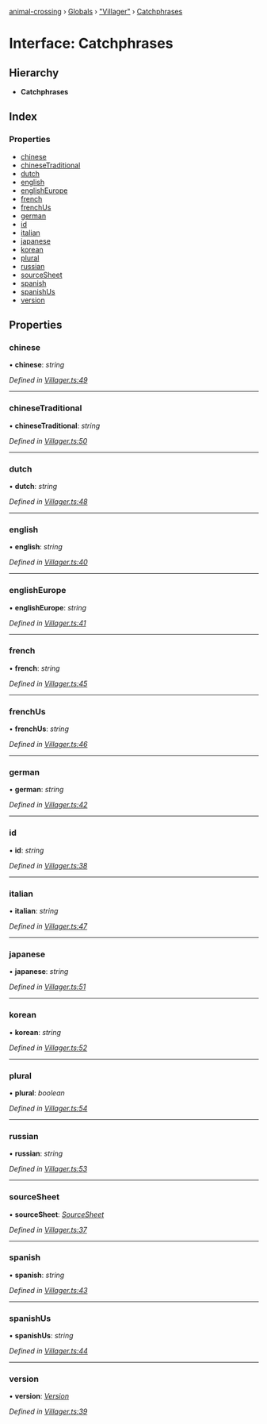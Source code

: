 [animal-crossing](../README.md) › [Globals](../globals.md) › ["Villager"](../modules/_villager_.md) › [Catchphrases](_villager_.catchphrases.md)

# Interface: Catchphrases

## Hierarchy

* **Catchphrases**

## Index

### Properties

* [chinese](_villager_.catchphrases.md#chinese)
* [chineseTraditional](_villager_.catchphrases.md#chinesetraditional)
* [dutch](_villager_.catchphrases.md#dutch)
* [english](_villager_.catchphrases.md#english)
* [englishEurope](_villager_.catchphrases.md#englisheurope)
* [french](_villager_.catchphrases.md#french)
* [frenchUs](_villager_.catchphrases.md#frenchus)
* [german](_villager_.catchphrases.md#german)
* [id](_villager_.catchphrases.md#id)
* [italian](_villager_.catchphrases.md#italian)
* [japanese](_villager_.catchphrases.md#japanese)
* [korean](_villager_.catchphrases.md#korean)
* [plural](_villager_.catchphrases.md#plural)
* [russian](_villager_.catchphrases.md#russian)
* [sourceSheet](_villager_.catchphrases.md#sourcesheet)
* [spanish](_villager_.catchphrases.md#spanish)
* [spanishUs](_villager_.catchphrases.md#spanishus)
* [version](_villager_.catchphrases.md#version)

## Properties

###  chinese

• **chinese**: *string*

*Defined in [Villager.ts:49](https://github.com/Norviah/animal-crossing/blob/267b9fa/module/types/Villager.ts#L49)*

___

###  chineseTraditional

• **chineseTraditional**: *string*

*Defined in [Villager.ts:50](https://github.com/Norviah/animal-crossing/blob/267b9fa/module/types/Villager.ts#L50)*

___

###  dutch

• **dutch**: *string*

*Defined in [Villager.ts:48](https://github.com/Norviah/animal-crossing/blob/267b9fa/module/types/Villager.ts#L48)*

___

###  english

• **english**: *string*

*Defined in [Villager.ts:40](https://github.com/Norviah/animal-crossing/blob/267b9fa/module/types/Villager.ts#L40)*

___

###  englishEurope

• **englishEurope**: *string*

*Defined in [Villager.ts:41](https://github.com/Norviah/animal-crossing/blob/267b9fa/module/types/Villager.ts#L41)*

___

###  french

• **french**: *string*

*Defined in [Villager.ts:45](https://github.com/Norviah/animal-crossing/blob/267b9fa/module/types/Villager.ts#L45)*

___

###  frenchUs

• **frenchUs**: *string*

*Defined in [Villager.ts:46](https://github.com/Norviah/animal-crossing/blob/267b9fa/module/types/Villager.ts#L46)*

___

###  german

• **german**: *string*

*Defined in [Villager.ts:42](https://github.com/Norviah/animal-crossing/blob/267b9fa/module/types/Villager.ts#L42)*

___

###  id

• **id**: *string*

*Defined in [Villager.ts:38](https://github.com/Norviah/animal-crossing/blob/267b9fa/module/types/Villager.ts#L38)*

___

###  italian

• **italian**: *string*

*Defined in [Villager.ts:47](https://github.com/Norviah/animal-crossing/blob/267b9fa/module/types/Villager.ts#L47)*

___

###  japanese

• **japanese**: *string*

*Defined in [Villager.ts:51](https://github.com/Norviah/animal-crossing/blob/267b9fa/module/types/Villager.ts#L51)*

___

###  korean

• **korean**: *string*

*Defined in [Villager.ts:52](https://github.com/Norviah/animal-crossing/blob/267b9fa/module/types/Villager.ts#L52)*

___

###  plural

• **plural**: *boolean*

*Defined in [Villager.ts:54](https://github.com/Norviah/animal-crossing/blob/267b9fa/module/types/Villager.ts#L54)*

___

###  russian

• **russian**: *string*

*Defined in [Villager.ts:53](https://github.com/Norviah/animal-crossing/blob/267b9fa/module/types/Villager.ts#L53)*

___

###  sourceSheet

• **sourceSheet**: *[SourceSheet](../enums/_villager_.sourcesheet.md)*

*Defined in [Villager.ts:37](https://github.com/Norviah/animal-crossing/blob/267b9fa/module/types/Villager.ts#L37)*

___

###  spanish

• **spanish**: *string*

*Defined in [Villager.ts:43](https://github.com/Norviah/animal-crossing/blob/267b9fa/module/types/Villager.ts#L43)*

___

###  spanishUs

• **spanishUs**: *string*

*Defined in [Villager.ts:44](https://github.com/Norviah/animal-crossing/blob/267b9fa/module/types/Villager.ts#L44)*

___

###  version

• **version**: *[Version](../enums/_villager_.version.md)*

*Defined in [Villager.ts:39](https://github.com/Norviah/animal-crossing/blob/267b9fa/module/types/Villager.ts#L39)*
